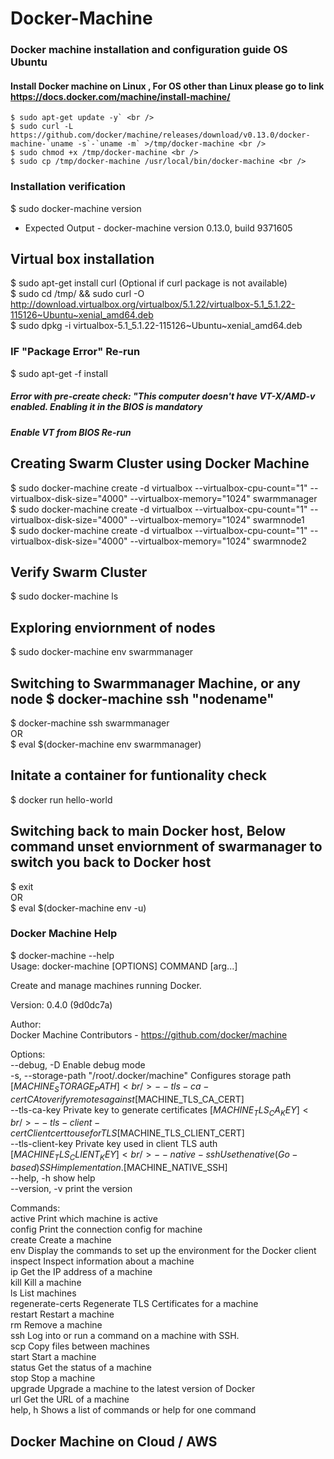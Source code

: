 # Docker-Machine
### Docker machine installation and configuration guide OS Ubuntu

#### Install Docker machine on Linux , For OS other than Linux please go to link https://docs.docker.com/machine/install-machine/

```
$ sudo apt-get update -y` <br />
$ sudo curl -L https://github.com/docker/machine/releases/download/v0.13.0/docker-machine-`uname -s`-`uname -m` >/tmp/docker-machine <br />
$ sudo chmod +x /tmp/docker-machine <br />
$ sudo cp /tmp/docker-machine /usr/local/bin/docker-machine <br />
```
### Installation verification 

$ sudo docker-machine version
- Expected Output - docker-machine version 0.13.0, build 9371605

## Virtual box installation 

$ sudo apt-get install curl (Optional if curl package is not available) <br />
$ sudo cd /tmp/ && sudo curl -O http://download.virtualbox.org/virtualbox/5.1.22/virtualbox-5.1_5.1.22-115126~Ubuntu~xenial_amd64.deb  <br />
$ sudo dpkg -i virtualbox-5.1_5.1.22-115126~Ubuntu~xenial_amd64.deb <br />

### IF "Package Error" Re-run 
$ sudo apt-get -f install

##### Error with pre-create check: "This computer doesn't have VT-X/AMD-v enabled. Enabling it in the BIOS is mandatory
##### Enable VT from BIOS Re-run 

## Creating Swarm Cluster using Docker Machine

$ sudo docker-machine create -d virtualbox --virtualbox-cpu-count="1" --virtualbox-disk-size="4000" --virtualbox-memory="1024" swarmmanager <br />
$ sudo docker-machine create -d virtualbox --virtualbox-cpu-count="1" --virtualbox-disk-size="4000" --virtualbox-memory="1024" swarmnode1 <br />
$ sudo docker-machine create -d virtualbox --virtualbox-cpu-count="1" --virtualbox-disk-size="4000" --virtualbox-memory="1024" swarmnode2 <br />

## Verify Swarm Cluster

$ sudo docker-machine ls 

## Exploring enviornment of nodes 

$ sudo docker-machine env swarmmanager <br />

## Switching to Swarmmanager Machine, or any node $ docker-machine ssh "nodename" 
$ docker-machine ssh swarmmanager <br />
OR <br />
$ eval $(docker-machine env swarmmanager)

## Initate a container for funtionality check 

$ docker run hello-world <br />

## Switching back to main Docker host, Below command unset enviornment of swarmanager to switch you back to Docker host

$ exit <br />
OR <br />
$ eval $(docker-machine env -u)

### Docker Machine Help

$ docker-machine --help <br />
Usage: docker-machine [OPTIONS] COMMAND [arg...] <br />

Create and manage machines running Docker.<br />

Version: 0.4.0 (9d0dc7a)<br />

Author:<br />
  Docker Machine Contributors - <https://github.com/docker/machine><br />

Options:<br />
  --debug, -D                                   Enable debug mode<br />
  -s, --storage-path "/root/.docker/machine"    Configures storage path [$MACHINE_STORAGE_PATH]<br />
  --tls-ca-cert                                 CA to verify remotes against [$MACHINE_TLS_CA_CERT]<br />
  --tls-ca-key                                  Private key to generate certificates [$MACHINE_TLS_CA_KEY]<br />
  --tls-client-cert                             Client cert to use for TLS [$MACHINE_TLS_CLIENT_CERT]<br />
  --tls-client-key                              Private key used in client TLS auth [$MACHINE_TLS_CLIENT_KEY]<br />
  --native-ssh                                  Use the native (Go-based) SSH implementation. [$MACHINE_NATIVE_SSH]<br />
  --help, -h                                    show help<br />
  --version, -v                                 print the version<br />

Commands:<br />
  active                Print which machine is active<br />
  config                Print the connection config for machine<br />
  create                Create a machine<br />
  env                   Display the commands to set up the environment for the Docker client<br />
  inspect               Inspect information about a machine<br />
  ip                    Get the IP address of a machine<br />
  kill                  Kill a machine<br />
  ls                    List machines<br />
  regenerate-certs      Regenerate TLS Certificates for a machine<br />
  restart               Restart a machine<br />
  rm                    Remove a machine<br />
  ssh                   Log into or run a command on a machine with SSH.<br />
  scp                   Copy files between machines<br />
  start                 Start a machine<br />
  status                Get the status of a machine<br />
  stop                  Stop a machine<br />
  upgrade               Upgrade a machine to the latest version of Docker<br />
  url                   Get the URL of a machine<br />
  help, h               Shows a list of commands or help for one command<br />
  
  ## Docker Machine on Cloud / AWS 



